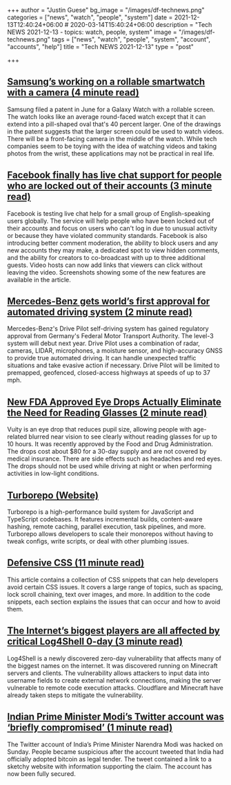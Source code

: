 +++
author = "Justin Guese"
bg_image = "/images/df-technews.png"
categories = ["news", "watch", "people", "system"]
date = 2021-12-13T12:40:24+06:00 # 2020-03-14T15:40:24+06:00
description = "Tech NEWS 2021-12-13 - topics: watch, people, system"
image = "/images/df-technews.png"
tags = ["news", "watch", "people", "system", "account", "accounts", "help"]
title = "Tech NEWS 2021-12-13"
type = "post"

+++

## [Samsung’s working on a rollable smartwatch with a camera (4 minute read)](https://www.theverge.com/2021/12/10/22826723/samsung-smartwatch-rollable-screen-camera)

Samsung filed a patent in June for a Galaxy Watch with a rollable screen. The watch looks like an average round-faced watch except that it can extend into a pill-shaped oval that's 40 percent larger. One of the drawings in the patent suggests that the larger screen could be used to watch videos. There will be a front-facing camera in the middle of the watch. While tech companies seem to be toying with the idea of watching videos and taking photos from the wrist, these applications may not be practical in real life.

## [Facebook finally has live chat support for people who are locked out of their accounts (3 minute read)](https://www.theverge.com/2021/12/10/22827708/meta-facebook-instagram-account-lockout-support-tools)

Facebook is testing live chat help for a small group of English-speaking users globally. The service will help people who have been locked out of their accounts and focus on users who can't log in due to unusual activity or because they have violated community standards. Facebook is also introducing better comment moderation, the ability to block users and any new accounts they may make, a dedicated spot to view hidden comments, and the ability for creators to co-broadcast with up to three additional guests. Video hosts can now add links that viewers can click without leaving the video. Screenshots showing some of the new features are available in the article.

## [Mercedes-Benz gets world’s first approval for automated driving system (2 minute read)](https://arstechnica.com/cars/2021/12/mercedes-benz-gets-worlds-first-approval-for-automated-driving-system/)

Mercedes-Benz's Drive Pilot self-driving system has gained regulatory approval from Germany's Federal Motor Transport Authority. The level-3 system will debut next year. Drive Pilot uses a combination of radar, cameras, LIDAR, microphones, a moisture sensor, and high-accuracy GNSS to provide true automated driving. It can handle unexpected traffic situations and take evasive action if necessary. Drive Pilot will be limited to premapped, geofenced, closed-access highways at speeds of up to 37 mph.

## [New FDA Approved Eye Drops Actually Eliminate the Need for Reading Glasses (2 minute read)](https://interestingengineering.com/fda-approved-eye-drops-eliminate-the-need-for-reading-glasses)

Vuity is an eye drop that reduces pupil size, allowing people with age-related blurred near vision to see clearly without reading glasses for up to 10 hours. It was recently approved by the Food and Drug Administration. The drops cost about $80 for a 30-day supply and are not covered by medical insurance. There are side effects such as headaches and red eyes. The drops should not be used while driving at night or when performing activities in low-light conditions.

## [Turborepo (Website)](https://turborepo.org/)

Turborepo is a high-performance build system for JavaScript and TypeScript codebases. It features incremental builds, content-aware hashing, remote caching, parallel execution, task pipelines, and more. Turborepo allows developers to scale their monorepos without having to tweak configs, write scripts, or deal with other plumbing issues.

## [Defensive CSS (11 minute read)](https://ishadeed.com/article/defensive-css/)

This article contains a collection of CSS snippets that can help developers avoid certain CSS issues. It covers a large range of topics, such as spacing, lock scroll chaining, text over images, and more. In addition to the code snippets, each section explains the issues that can occur and how to avoid them.

## [The Internet’s biggest players are all affected by critical Log4Shell 0-day (3 minute read)](https://arstechnica.com/information-technology/2021/12/the-critical-log4shell-zero-day-affects-a-whos-who-of-big-cloud-services/)

Log4Shell is a newly discovered zero-day vulnerability that affects many of the biggest names on the internet. It was discovered running on Minecraft servers and clients. The vulnerability allows attackers to input data into username fields to create external network connections, making the server vulnerable to remote code execution attacks. Cloudflare and Minecraft have already taken steps to mitigate the vulnerability.

## [Indian Prime Minister Modi’s Twitter account was ‘briefly compromised’ (1 minute read)](https://techcrunch.com/2021/12/11/indian-prime-minister-modis-twitter-account-was-briefly-compromised/)

The Twitter account of India’s Prime Minister Narendra Modi was hacked on Sunday. People became suspicious after the account tweeted that India had officially adopted bitcoin as legal tender. The tweet contained a link to a sketchy website with information supporting the claim. The account has now been fully secured.

